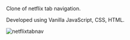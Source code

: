 Clone of netflix tab navigation.

Developed using Vanilla JavaScript, CSS, HTML.

![netflixtabnav](https://github.com/DolunayP/50Projects-25Days/assets/121766587/f0e3a771-9dbd-454f-aad5-560dbf024410)
